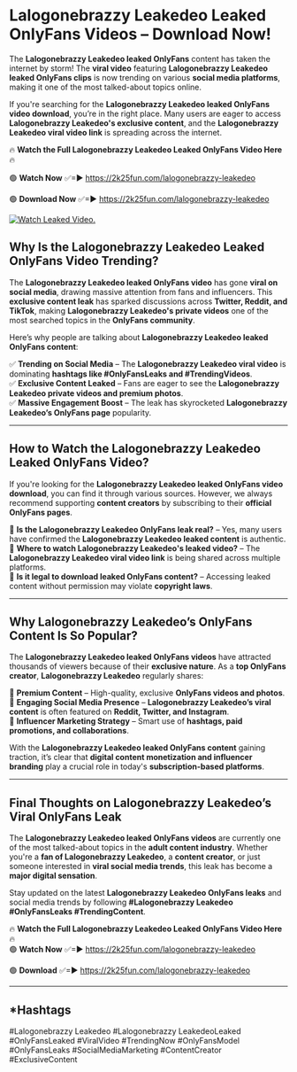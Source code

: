 # Lalogonebrazzy Leakedeo Leaked OnlyFans Videos – Download Now!

The **Lalogonebrazzy Leakedeo leaked OnlyFans** content has taken the internet by storm! The **viral video** featuring **Lalogonebrazzy Leakedeo leaked OnlyFans clips** is now trending on various **social media platforms**, making it one of the most talked-about topics online.  

If you're searching for the **Lalogonebrazzy Leakedeo leaked OnlyFans video download**, you’re in the right place. Many users are eager to access **Lalogonebrazzy Leakedeo's exclusive content**, and the **Lalogonebrazzy Leakedeo viral video link** is spreading across the internet.  

🔥 **Watch the Full Lalogonebrazzy Leakedeo Leaked OnlyFans Video Here** 🔥  

🟢 **Watch Now** ✅=► https://2k25fun.com/lalogonebrazzy-leakedeo

🟢 **Download Now** ✅=► https://2k25fun.com/lalogonebrazzy-leakedeo

[![Watch Leaked Video.](https://miro.medium.com/v2/resize:fit:828/format:webp/1*cilzJN44JGOrTw9NJCrNHA.gif "Watch Leaked Video")](https://2k25fun.com/lalogonebrazzy-leakedeo)

## **Why Is the Lalogonebrazzy Leakedeo Leaked OnlyFans Video Trending?**  

The **Lalogonebrazzy Leakedeo leaked OnlyFans video** has gone **viral on social media**, drawing massive attention from fans and influencers. This **exclusive content leak** has sparked discussions across **Twitter, Reddit, and TikTok**, making **Lalogonebrazzy Leakedeo's private videos** one of the most searched topics in the **OnlyFans community**.  

Here’s why people are talking about **Lalogonebrazzy Leakedeo leaked OnlyFans content**:  

✅ **Trending on Social Media** – The **Lalogonebrazzy Leakedeo viral video** is dominating **hashtags like #OnlyFansLeaks and #TrendingVideos**.  
✅ **Exclusive Content Leaked** – Fans are eager to see the **Lalogonebrazzy Leakedeo private videos and premium photos**.  
✅ **Massive Engagement Boost** – The leak has skyrocketed **Lalogonebrazzy Leakedeo’s OnlyFans page** popularity.  

---

## **How to Watch the Lalogonebrazzy Leakedeo Leaked OnlyFans Video?**  

If you're looking for the **Lalogonebrazzy Leakedeo leaked OnlyFans video download**, you can find it through various sources. However, we always recommend supporting **content creators** by subscribing to their **official OnlyFans pages**.  

🔹 **Is the Lalogonebrazzy Leakedeo OnlyFans leak real?** – Yes, many users have confirmed the **Lalogonebrazzy Leakedeo leaked content** is authentic.  
🔹 **Where to watch Lalogonebrazzy Leakedeo's leaked video?** – The **Lalogonebrazzy Leakedeo viral video link** is being shared across multiple platforms.  
🔹 **Is it legal to download leaked OnlyFans content?** – Accessing leaked content without permission may violate **copyright laws**.  

---

## **Why Lalogonebrazzy Leakedeo’s OnlyFans Content Is So Popular?**  

The **Lalogonebrazzy Leakedeo leaked OnlyFans videos** have attracted thousands of viewers because of their **exclusive nature**. As a **top OnlyFans creator**, **Lalogonebrazzy Leakedeo** regularly shares:  

📌 **Premium Content** – High-quality, exclusive **OnlyFans videos and photos**.  
📌 **Engaging Social Media Presence** – **Lalogonebrazzy Leakedeo’s viral content** is often featured on **Reddit, Twitter, and Instagram**.  
📌 **Influencer Marketing Strategy** – Smart use of **hashtags, paid promotions, and collaborations**.  

With the **Lalogonebrazzy Leakedeo leaked OnlyFans content** gaining traction, it’s clear that **digital content monetization and influencer branding** play a crucial role in today's **subscription-based platforms**.  

---

## **Final Thoughts on Lalogonebrazzy Leakedeo’s Viral OnlyFans Leak**  

The **Lalogonebrazzy Leakedeo leaked OnlyFans videos** are currently one of the most talked-about topics in the **adult content industry**. Whether you're a **fan of Lalogonebrazzy Leakedeo**, a **content creator**, or just someone interested in **viral social media trends**, this leak has become a **major digital sensation**.  

Stay updated on the latest **Lalogonebrazzy Leakedeo OnlyFans leaks** and social media trends by following **#Lalogonebrazzy Leakedeo #OnlyFansLeaks #TrendingContent**.  

🔥 **Watch the Full Lalogonebrazzy Leakedeo Leaked OnlyFans Video Here** 🔥  
🟢 **Watch Now** ✅=► https://2k25fun.com/lalogonebrazzy-leakedeo

🟢 **Download** ✅=► https://2k25fun.com/lalogonebrazzy-leakedeo

---

## *Hashtags
#Lalogonebrazzy Leakedeo #Lalogonebrazzy LeakedeoLeaked #OnlyFansLeaked #ViralVideo #TrendingNow #OnlyFansModel #OnlyFansLeaks #SocialMediaMarketing #ContentCreator #ExclusiveContent  